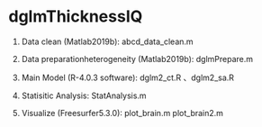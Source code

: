 # dglmThicknessIQ

1. Data clean (Matlab2019b): abcd_data_clean.m

2. Data preparationheterogeneity (Matlab2019b): dglmPrepare.m

3. Main Model (R-4.0.3 software): dglm2_ct.R 、dglm2_sa.R

4. Statisitic Analysis: StatAnalysis.m

5. Visualize (Freesurfer5.3.0): plot_brain.m   plot_brain2.m 

